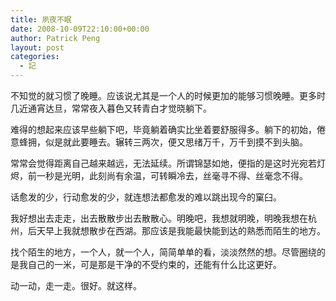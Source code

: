 ```yaml
---
title: 夙夜不眠
date: 2008-10-09T22:10:00+00:00
author: Patrick Peng
layout: post
categories:
  - 記
---
```

不知觉的就习惯了晚睡。应该说尤其是一个人的时候更加的能够习惯晚睡。更多时几近通宵达旦，常常夜入暮色又转青白才觉晓躺下。

难得的想起来应该早些躺下吧，毕竟躺着确实比坐着要舒服得多。躺下的初始，倦意蜂拥，似是就此要睡去。辗转三两次，便又思绪万千，万千到摸不到头脑。

常常会觉得距离自己越来越远，无法延续。所谓锦瑟如灺，便指的是这时光宛若灯烬，前一秒是光明，此刻尚有余温，可转瞬冷去，丝毫寻不得、丝毫念不得。

话愈发的少，行动愈发的少，就连想法都愈发的难以跳出现今的窠臼。

我好想出去走走，出去散散步出去散散心。明晚吧，我想就明晚，明晚我想在杭州，后天早上我就想散步在西湖。那应该是我能最快能到达的熟悉而陌生的地方。

找个陌生的地方，一个人，就一个人，简简单单的看，淡淡然然的想。尽管圈绕的是我自己的一米，可是那是干净的不受约束的，还能有什么比这更好。

动一动，走一走。很好。就这样。